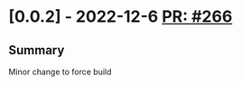 # [0.0.2] - 2022-12-6 [PR: #266](https://github.com/dolittle/Studio/pull/266)
## Summary

Minor change to force build


